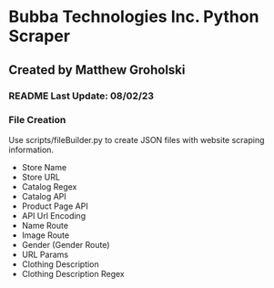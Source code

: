 # Bubba Technologies Inc. Python Scraper
## Created by Matthew Groholski
### README Last Update: 08/02/23

### File Creation
Use scripts/fileBuilder.py to create JSON files with website scraping information.

- Store Name
- Store URL
- Catalog Regex
- Catalog API
- Product Page API
- API Url Encoding
- Name Route
- Image Route
- Gender (Gender Route)
- URL Params
- Clothing Description
- Clothing Description Regex

